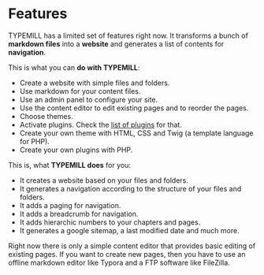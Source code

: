 # Features

TYPEMILL has a limited set of features right now. It transforms a bunch of **markdown files** into a **website** and generates a list of contents for **navigation**. 

This is what you can **do with TYPEMILL**:

- Create a website with simple files and folders.
- Use markdown for your content files.
- Use an admin panel to configure your site.
- Use the content editor to edit existing pages and to reorder the pages.
- Choose themes.
- Activate plugins. Check the [list of plugins](/writers/plugins) for that.
- Create your own theme with HTML, CSS and Twig (a template language for PHP).
- Create your own plugins with PHP.

This is, what **TYPEMILL does** for you:

- It creates a website based on your files and folders.
- It generates a navigation according to the structure of your files and folders.
- It adds a paging for navigation.
- It adds a breadcrumb for navigation.
- It adds hierarchic numbers to your chapters and pages.
- It generates a google sitemap, a last modified date and much more.

Right now there is only a simple content editor that provides basic editing of existing pages. If you want to create new pages, then you have to use an offline markdown editor like Typora and a FTP software like FileZilla.